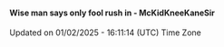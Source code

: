 #### Wise man says only fool rush in - McKidKneeKaneSir
Updated on 01/02/2025 - 16:11:14 (UTC) Time Zone
